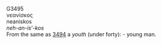 <body>
  <p>G3495<br>  νεανίσκος  <br> neaniskos  <br><i>neh-an-is‘-kos </i><br>From the same as <a href="g3494.htm">3494</a>  a <i>youth</i> (under forty): - young man.<br></p>
 </body>
